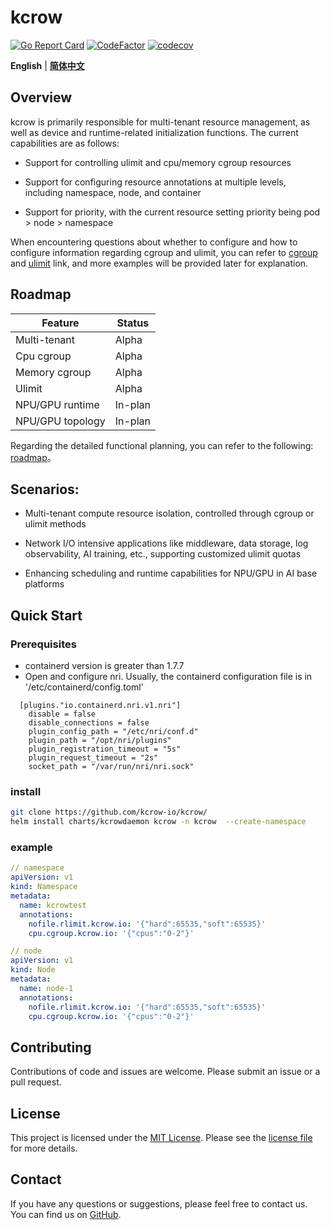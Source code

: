# kcrow

[![Go Report Card](https://goreportcard.com/badge/github.com/kcrow-io/kcrow)](https://goreportcard.com/report/github.com/kcrow-io/kcrow)
[![CodeFactor](https://www.codefactor.io/repository/github/kcrow-io/kcrow/badge)](https://www.codefactor.io/repository/github/kcrow-io/kcrow)
[![codecov](https://codecov.io/gh/kcrow-io/kcrow/branch/main/graph/badge.svg?token=YKXY2E4Q8G)](https://codecov.io/gh/kcrow-io/kcrow)

**English** | [**简体中文**](./README-zh.md)

## Overview

kcrow is primarily responsible for multi-tenant resource management, as well as device and runtime-related initialization functions. The current capabilities are as follows:

- Support for controlling ulimit and cpu/memory cgroup resources

- Support for configuring resource annotations at multiple levels, including namespace, node, and container

- Support for priority, with the current resource setting priority being pod > node > namespace

When encountering questions about whether to configure and how to configure information regarding cgroup and ulimit, you can refer to [cgroup](./docs/cgroup.md) and [ulimit](./docs/ulimit.md) link, and more examples will be provided later for explanation.

## Roadmap

| Feature                              | Status  |
|----------------------------------|----------|
| Multi-tenant                  | Alpha    |
| Cpu cgroup                    | Alpha    |
| Memory cgroup                    | Alpha     |
| Ulimit                    | Alpha     |
| NPU/GPU runtime                    | In-plan     |
| NPU/GPU topology                    | In-plan     |

Regarding the detailed functional planning, you can refer to the following: [roadmap](./docs/develop/roadmap.md)。


## Scenarios:

- Multi-tenant compute resource isolation, controlled through cgroup or ulimit methods

- Network I/O intensive applications like middleware, data storage, log observability, AI training, etc., supporting customized ulimit quotas

- Enhancing scheduling and runtime capabilities for NPU/GPU in AI base platforms


## Quick Start

### Prerequisites

- containerd version is greater than 1.7.7
- Open and configure nri. Usually, the containerd configuration file is in '/etc/containerd/config.toml'
```
  [plugins."io.containerd.nri.v1.nri"]
    disable = false
    disable_connections = false
    plugin_config_path = "/etc/nri/conf.d"
    plugin_path = "/opt/nri/plugins"
    plugin_registration_timeout = "5s"
    plugin_request_timeout = "2s"
    socket_path = "/var/run/nri/nri.sock"

```
### install

```bash
git clone https://github.com/kcrow-io/kcrow/
helm install charts/kcrowdaemon kcrow -n kcrow  --create-namespace
```

### example

```yaml
// namespace 
apiVersion: v1
kind: Namespace
metadata:
  name: kcrowtest
  annotations:
    nofile.rlimit.kcrow.io: '{"hard":65535,"soft":65535}'
    cpu.cgroup.kcrow.io: '{"cpus":"0-2"}'

// node 
apiVersion: v1
kind: Node
metadata:
  name: node-1
  annotations:
    nofile.rlimit.kcrow.io: '{"hard":65535,"soft":65535}'
    cpu.cgroup.kcrow.io: '{"cpus":"0-2"}'
```

## Contributing
Contributions of code and issues are welcome. Please submit an issue or a pull request.

## License
This project is licensed under the [MIT License](./LICENSE). Please see the [license file](./LICENSE) for more details.

## Contact
If you have any questions or suggestions, please feel free to contact us. You can find us on [GitHub](https://github.com/yylt).
